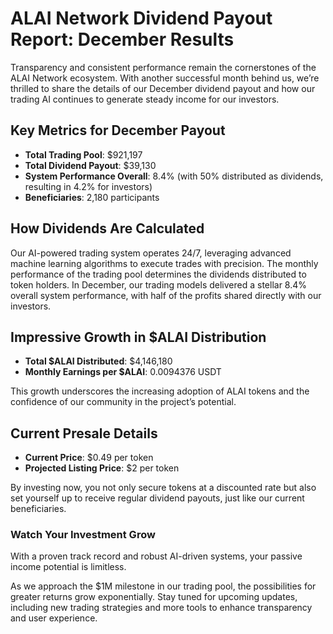 
# ALAI Network Dividend Payout Report: December Results

Transparency and consistent performance remain the cornerstones of the ALAI Network ecosystem. 
With another successful month behind us, we’re thrilled to share the details of our December 
dividend payout and how our trading AI continues to generate steady income for our investors.

## Key Metrics for December Payout
- **Total Trading Pool**: $921,197
- **Total Dividend Payout**: $39,130
- **System Performance Overall**: 8.4% (with 50% distributed as dividends, resulting in 4.2% for investors)
- **Beneficiaries**: 2,180 participants

## How Dividends Are Calculated
Our AI-powered trading system operates 24/7, leveraging advanced machine learning algorithms to 
execute trades with precision. The monthly performance of the trading pool determines the dividends 
distributed to token holders. In December, our trading models delivered a stellar 8.4% overall system 
performance, with half of the profits shared directly with our investors.

## Impressive Growth in $ALAI Distribution
- **Total $ALAI Distributed**: $4,146,180
- **Monthly Earnings per $ALAI**: 0.0094376 USDT

This growth underscores the increasing adoption of ALAI tokens and the confidence of our community in 
the project’s potential.

## Current Presale Details
- **Current Price**: $0.49 per token
- **Projected Listing Price**: $2 per token

By investing now, you not only secure tokens at a discounted rate but also set yourself up to receive 
regular dividend payouts, just like our current beneficiaries.

### Watch Your Investment Grow
With a proven track record and robust AI-driven systems, your passive income potential is limitless.

As we approach the $1M milestone in our trading pool, the possibilities for greater returns grow exponentially. 
Stay tuned for upcoming updates, including new trading strategies and more tools to enhance transparency 
and user experience.

